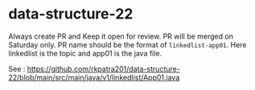 # data-structure-22

Always create PR and Keep it open for review. PR will be merged on Saturday only.
PR name should be the format of `linkedlist-app01`. Here linkedlist is the topic and app01 is the java file.

See : https://github.com/rkpatra201/data-structure-22/blob/main/src/main/java/v1/linkedlist/App01.java
